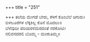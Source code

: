 +++
title = "251"

+++
ತಲೆಯ ಮೇಗಡೆ ಬೇರು, ಕೆಳಗೆ ಕೊಂಬೆಲೆ ಚಿಗುರು।  
ಬಿಳಲೂರೆಗಳ ಲೆಕ್ಕಕಿಲ್ಲ ಕೊನೆ ಮೊದಲು॥  
ಬೆಳೆವುದೀ ಪರಿಯರಳಿಮರದಂತೆ ನರಕೋಟಿ।  
ನಲಿವನದರಲಿ ಬೊಮ್ಮ - ಮಂಕುತಿಮ್ಮ॥  
